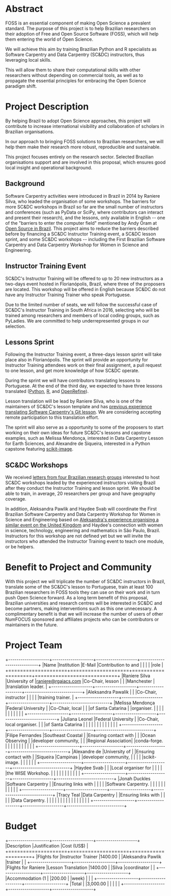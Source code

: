 # Abstract

FOSS is an essential component of making Open Science a prevalent
standard. The purpose of this project is to help Brazilian researchers
on their adoption of Free and Open Source Software (FOSS), which will
help them entering the world of Open Science.

We will achieve this aim by training Brazilian Python and R specialists as
Software Carpentry and Data Carpentry (SC&DC) instructors, thus leveraging
local skills.

This will allow them to share their computational skills with other
researchers without depending on commercial tools, as well as to propagate
the essential principles for embracing the Open Science paradigm shift.

# Project Description

By helping Brazil to adopt Open Science approaches, this project will
contribute to increase international visibility and collaboration of
scholars in Brazilian organisations.

In our approach to bringing FOSS solutions to Brazilian researchers, we
will help them make their research more robust, reproducible and
sustainable.

This project focuses entirely on the research sector. Selected Brazilian
organisations support and are involved in this proposal, which ensures
good local insight and operational background.

## Background

Software Carpentry activities were introduced in Brazil in 2014 by Raniere
Silva, who leaded the organisation of some workshops. The barriers for
more SC&DC workshops in Brazil so far are the small number of instructors
and conferences (such as PyData or SciPy, where contributors can interact
and present their research), and the lessons, only available in
English -- one of the "barriers to enter the computer field" mentioned
by Andy Oram at
[Open Source in Brazil](http://www.oreilly.com/programming/free/open-source-in-brazil.csp).
This project aims to reduce the barriers described before by financing a
SC&DC Instructor Training event, a SC&DC lesson sprint, and some SC&DC
workshops -- including the First Brazilian Software Carpentry and Data
Carpentry Workshop for Women in Science and Engineering.

## Instructor Training Event

SC&DC's Instructor Training will be offered to up to 20 new instructors
as a two-days event hosted in Florianópolis, Brazil, where three of the
proposers are located. This workshop will be offered in English because
SC&DC do not have any Instructor Training Trainer who speak Portuguese.

Due to the limited number of seats, we will follow the successful case
of SC&DC's Instructor Training in South Africa in 2016, selecting who
will be trained among researchers and members of local coding groups,
such as PyLadies. We are committed to help underrepresented groups in
our selection.

## Lessons Sprint

Following the Instructor Training event, a three-days lesson sprint will
take place also in Florianópolis. The sprint will provide an opportunity
for Instructor Training attendees work on their final assignment, a pull
request to one lesson, and get more knowledge of how SC&DC operate.

During the sprint we will have contributors translating lessons to
Portuguese. At the end of the third day, we expected to have three lessons
translated
([Python](https://github.com/swcarpentry/python-novice-gapminder),
[R](https://github.com/swcarpentry/r-novice-gapminder), and
[OpenRefine](https://github.com/datacarpentry/OpenRefine-ecology-lesson)).

Lesson translation will be lead by Raniere Silva, who is one of the maintainers
of SC&DC's lesson template and has
[previous experience translating Software Carpentry's Git lesson](http://scf.rgaiacs.com/git/index.html).
We are considering accepting remote participation to this translation effort.

The sprint will also serve as a opportunity to some of the proposers to
start working on their own ideas for future SC&DC's lessons and capstone
examples, such as Melissa Mendonça, interested in Data Carpentry Lesson
for Earth Sciences, and Alexandre de Siqueira, interested in a Python
capstone featuring [scikit-image](http://scikit-image.org/).

## SC&DC Workshops

We received
[letters from four Brazilian research groups](https://github.com/rgaiacs/numfocus-2017-grant/tree/master/letters)
interested to host SC&DC workshops leaded by the experienced instructors
visiting Brazil after they conduct the Instructor Training and lesson
sprint. We should be able to train, in average, 20 researchers per group
and have geography coverage.

In addition, Aleksandra Pawlik and Haydee Svab will coordinate the First
Brazilian Software Carpentry and Data Carpentry Workshop for Women in Science
and Engineering based on
[Aleksandra's experience organising a similar event on the United Kingdom](https://www.software.ac.uk/blog/2016-09-26-first-uk-software-carpentry-workshop-women-science-and-engineering)
and Haydee's connection with women in science, technology, engineering
and mathematics in São Paulo, Brazil. Instructors for this workshop are
not defined yet but we will invite the instructors who attended the
Instructor Training event to teach one module, or be helpers.

# Benefit to Project and Community

With this project we will triplicate the number of SC&DC instructors in
Brazil, translate some of the SC&DC's lesson to Portuguese, train at least
100 Brazilian researchers in FOSS tools they can use on their work and
in turn push Open Science forward. As a long term benefit of this proposal,
Brazilian universities and research centres will be interested in SC&DC
and become partners, making interventions such as this one unnecessary.
A complimentary benefit is that we will increase the number of users of
other NumFOCUS sponsored and affiliates projects who can be contributors
or maintainers in the future.

# Project Team

+--------------------+--------------------+--------------------+----------------------------+
|Name                |Institution         |E-Mail              |Contribution to and         |
|                    |                    |                    |role                        |
+====================+====================+====================+============================+
|Raniere Silva       |University of       |raniere@rgaiacs.com |Co-Chair, lesson            |
|                    |Manchester          |                    |translation leader.         |
+--------------------+--------------------+--------------------+----------------------------+
|Aleksandra Pawalik  |                    |                    |Co-Chair, instructor        |
|                    |                    |                    |training trainer.           |
+--------------------+--------------------+--------------------+----------------------------+
|Melissa Mendonça    |Federal University  |                    |Co-Chair, local             |
|                    |of Santa Catarina   |                    |organiser.                  |
|                    |                    |                    |                            |
|                    |                    |                    |                            |
+--------------------+--------------------+--------------------+----------------------------+
|Juliana Leonel      |Federal University  |                    |Co-Chair, local organiser.  |
|                    |of Santa Catarina   |                    |                            |
|                    |                    |                    |                            |
|                    |                    |                    |                            |
+--------------------+--------------------+--------------------+----------------------------+
|Filipe Fernandes    |Southeast Coastal   |                    |Ensuring contact with       |
|                    |Ocean Observing     |                    |developer community,        |
|                    |Regional Association|                    |conda-forge.                |
|                    |                    |                    |                            |
|                    |                    |                    |                            |
+--------------------+--------------------+--------------------+----------------------------+
|Alexandre de        |University of       |                    |Ensuring contact with       |
|Siqueira            |Campinas            |                    |developer community,        |
|                    |                    |                    |scikit-image.               |
|                    |                    |                    |                            |
+--------------------+--------------------+--------------------+----------------------------+
|Haydee Svab         |                    |                    |Local organiser for         |
|                    |                    |                    |the WISE Workshop.          |
|                    |                    |                    |                            |
|                    |                    |                    |                            |
+--------------------+--------------------+--------------------+----------------------------+
|Jonah Duckles       |Software Carpentry  |                    |Ensuring links with         |
|                    |                    |                    |Software Carpentry.         |
|                    |                    |                    |                            |
|                    |                    |                    |                            |
+--------------------+--------------------+--------------------+----------------------------+
|Tracy Teal          |Data Carpentry      |                    |Ensuring links with         |
|                    |                    |                    |Data Carpentry.             |
|                    |                    |                    |                            |
|                    |                    |                    |                            |
|                    |                    |                    |                            |
+--------------------+--------------------+--------------------+----------------------------+


# Budget

+--------------------+--------------------+--------------------+
|Description         |Justification       |Cost (US$)          |
+====================+====================+====================+
|Flights for         |Instructor Trainer  |1400.00             |
|Aleksandra Pawlik   |trainer             |                    |
+--------------------+--------------------+--------------------+
|Flights for Raniere |Lesson Translation  |1400.00             |
|Silva               |coordinator         |                    |
+--------------------+--------------------+--------------------+
|Accommodation (1    |                    |200.00              |
|week)               |                    |                    |
+--------------------+--------------------+--------------------+
|Total               |                    |3,000.00            |
|                    |                    |                    |
+--------------------+--------------------+--------------------+

